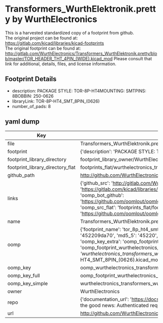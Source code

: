 # Transformers_WurthElektronik.pretty by WurthElectronics  
This is a harvested standardized copy of a footprint from github.  
The original project can be found at:  
https://gitlab.com/kicad/libraries/kicad-footprints  
The original footprint can be found at:
http://gitlab.com/WurthElectronics/Transformers_WurthElektronik.pretty/blob/master/TOR_HEADER_THT_4PIN_(WIDE).kicad_mod
Please consult that link for additional, details, files, and license information.  
## Footprint Details
* description: PACKAGE STYLE: TOR-8P-HT4MOUNTING: SMTPINS: 8BOBBIN: 250-0626  
* libraryLink: TOR-8P-HT4_SMT_8PIN_(0626)  
* number_of_pads: 8  
## yaml dump  
| Key | Value |  
| --- | --- |  
| file | Transformers_WurthElektronik.pretty/TOR-8P-HT4_SMT_8PIN_(0626).kicad_mod |  
| footprint | {'description': 'PACKAGE STYLE: TOR-8P-HT4MOUNTING: SMTPINS: 8BOBBIN: 250-0626', 'libraryLink': 'TOR-8P-HT4_SMT_8PIN_(0626)', 'number_of_pads': 8} |  
| footprint_library_directory | footprint_library_owner/WurthElectronics_Transformers_WurthElektronik.pretty |  
| footprint_library_directory_flat | footprints_flat/wurthelectronics_transformers_wurthelektronik_tor_8p_ht4_smt_8pin_(0626)/working |  
| github_path | http://github.com/WurthElectronics/Transformers_WurthElektronik.pretty/blob/master/TOR-8P-HT4_SMT_8PIN_(0626).kicad_mod |  
| links | {'github_src': 'http://gitlab.com/WurthElectronics/Transformers_WurthElektronik.pretty/blob/master/TOR_HEADER_THT_4PIN_(WIDE).kicad_mod', 'github_src_repo': 'https://gitlab.com/kicad/libraries/kicad-footprints', 'oomp_bot': 'footprints/wurthelectronics_transformers_wurthelektronik_tor_8p_ht4_smt_8pin_(0626)/working', 'oomp_bot_github': 'https://github.com/oomlout/oomlout_oomp_footprint_bot/tree/main/footprints/wurthelectronics_transformers_wurthelektronik_tor_8p_ht4_smt_8pin_(0626)/working', 'oomp_src_flat': 'footprints_flat/footprints_flat/wurthelectronics_transformers_wurthelektronik_tor_8p_ht4_smt_8pin_(0626)/working', 'oomp_src_flat_github': 'https://github.com/oomlout/oomlout_oomp_footprint_src/tree/main/footprints_flat/wurthelectronics_transformers_wurthelektronik_tor_8p_ht4_smt_8pin_(0626)/working'} |  
| name | Transformers_WurthElektronik.pretty |  
| oomp | {'footprint_name': 'tor_8p_ht4_smt_8pin_(0626)', 'library_name': 'transformers_wurthelektronik', 'md5': '452209da70516b17f734900a52f82e27', 'md5_10': '452209da70', 'md5_5': '45220', 'md5_6': '452209', 'oomp_key': 'oomp_wurthelectronics_transformers_wurthelektronik_tor_8p_ht4_smt_8pin_(0626)', 'oomp_key_extra': 'oomp_footprint_wurthelectronics_transformers_wurthelektronik_tor_8p_ht4_smt_8pin_(0626)', 'oomp_key_full': 'oomp_footprint_wurthelectronics_transformers_wurthelektronik_tor_8p_ht4_smt_8pin_(0626)_452209', 'oomp_key_simple': 'wurthelectronics_transformers_wurthelektronik_tor_8p_ht4_smt_8pin_(0626)', 'original_filename': 'Transformers_WurthElektronik.pretty/TOR-8P-HT4_SMT_8PIN_(0626).kicad_mod', 'owner_name': 'wurthelectronics'} |  
| oomp_key | oomp_wurthelectronics_transformers_wurthelektronik_tor_8p_ht4_smt_8pin_(0626) |  
| oomp_key_full | oomp_footprint_wurthelectronics_transformers_wurthelektronik_tor_8p_ht4_smt_8pin_(0626) |  
| oomp_key_simple | wurthelectronics_transformers_wurthelektronik_tor_8p_ht4_smt_8pin_(0626) |  
| owner | WurthElectronics |  
| repo | {'documentation_url': 'https://docs.github.com/rest/overview/resources-in-the-rest-api#rate-limiting', 'message': "API rate limit exceeded for 84.66.173.59. (But here's the good news: Authenticated requests get a higher rate limit. Check out the documentation for more details.)"} |  
| url | http://github.com/WurthElectronics/Transformers_WurthElektronik.pretty |  

